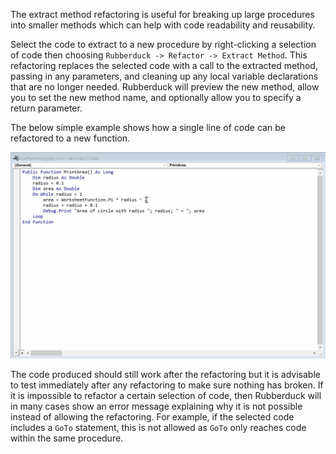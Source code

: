The extract method refactoring is useful for breaking up large procedures into smaller methods which can help with code readability and reusability.

Select the code to extract to a new procedure by right-clicking a selection of code then choosing `Rubberduck -> Refactor -> Extract Method`. This refactoring replaces the selected code with a call to the extracted method, passing in any parameters, and cleaning up any local variable declarations that are no longer needed. Rubberduck will preview the new method, allow you to set the new method name, and optionally allow you to specify a return parameter.

The below simple example shows how a single line of code can be refactored to a new function.

![Extract Method Refactoring Example](Images/ExtractMethod.gif)

The code produced should still work after the refactoring but it is advisable to test immediately after any refactoring to make sure nothing has broken. If it is impossible to refactor a certain selection of code, then Rubberduck will in many cases show an error message explaining why it is not possible instead of allowing the refactoring. For example, if the selected code includes a `GoTo` statement, this is not allowed as `GoTo` only reaches code within the same procedure.